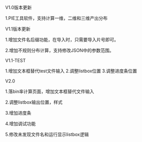 V1.0版本更新

1.PIE工具软件，支持计算一维，二维和三维产出分布



V1.1版本更新

1.增加文件名后缀功能，在导入时，只需要导入片号即可。

2.增加不规则分布计算，支持修改JSON中的参数范围。

V1.1-TEST

1.增加文本框替代test文件输入
2.调整listbox位置
3.调整进度条位置

V2.0

1.落bin率计算页面，增加文本框替代文件输入

2.调整listbox输出位置，样式

3.增加进度条

4.增加调试功能

5.修改未发现文件名和运行显示listbox逻辑
